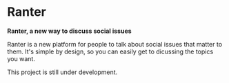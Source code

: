# Ranter
<b>Ranter, a new way to discuss social issues</b>

Ranter is a new platform for people to talk about social issues that matter to them. It's simple by design, so you can easily get to dicussing the topics you want.

This project is still under development.
